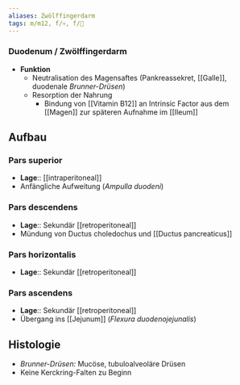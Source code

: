 ```yaml
---
aliases: Zwölffingerdarm
tags: m/m12, f/💀, f/💩
---
```

### Duodenum / Zwölffingerdarm
- **Funktion**
	- Neutralisation des Magensaftes (Pankreassekret, [[Galle]], duodenale *Brunner-Drüsen*)
	- Resorption der Nahrung
		- Bindung von [[Vitamin B12]] an Intrinsic Factor aus dem [[Magen]] zur späteren Aufnahme im [[Ileum]]
## Aufbau
### Pars superior
- **Lage**:: [[intraperitoneal]]
- Anfängliche Aufweitung (*Ampulla duodeni*)
### Pars descendens
- **Lage**:: Sekundär [[retroperitoneal]]
- Mündung von Ductus choledochus und [[Ductus pancreaticus]]
### Pars horizontalis
- **Lage**:: Sekundär [[retroperitoneal]]
### Pars ascendens
- **Lage**:: Sekundär [[retroperitoneal]]
- Übergang ins [[Jejunum]] (*Flexura duodenojejunalis*)

## Histologie
- *Brunner-Drüsen:* Mucöse, tubuloalveoläre Drüsen
- Keine Kerckring-Falten zu Beginn